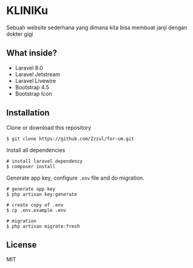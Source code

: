 # KLINIKu
Sebuah website sederhana yang dimana kita bisa membuat janji dengan dokter gigi

## What inside?
- Laravel 8.0
- Laravel Jetstream 
- Laravel Livewire
- Bootstrap 4.5
- Bootstrap Icon

## Installation
Clone or download this repository
```shell
$ git clone https://github.com/Zzzul/for-um.git
```

Install all dependencies
```shell
# install laravel dependency
$ composer install
```

Generate app key, configure `.env` file and do migration.
```shell
# generate app key
$ php artisan key:generate

# create copy of .env
$ cp .env.example .env

# migration
$ php artisan migrate:fresh
```

## License
MIT
